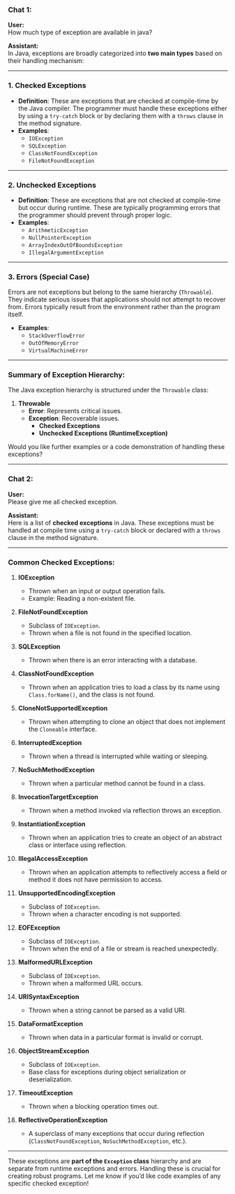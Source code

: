 ### Chat 1:

**User:**  
How much type of exception are available in java?

**Assistant:**  
In Java, exceptions are broadly categorized into **two main types** based on their handling mechanism:

---

### 1. **Checked Exceptions**

- **Definition**: These are exceptions that are checked at compile-time by the Java compiler. The programmer must handle these exceptions either by using a `try-catch` block or by declaring them with a `throws` clause in the method signature.
- **Examples**:
  - `IOException`
  - `SQLException`
  - `ClassNotFoundException`
  - `FileNotFoundException`

---

### 2. **Unchecked Exceptions**

- **Definition**: These are exceptions that are not checked at compile-time but occur during runtime. These are typically programming errors that the programmer should prevent through proper logic.
- **Examples**:
  - `ArithmeticException`
  - `NullPointerException`
  - `ArrayIndexOutOfBoundsException`
  - `IllegalArgumentException`

---

### 3. **Errors (Special Case)**

Errors are not exceptions but belong to the same hierarchy (`Throwable`). They indicate serious issues that applications should not attempt to recover from. Errors typically result from the environment rather than the program itself.

- **Examples**:
  - `StackOverflowError`
  - `OutOfMemoryError`
  - `VirtualMachineError`

---

### Summary of Exception Hierarchy:

The Java exception hierarchy is structured under the `Throwable` class:

1. **Throwable**
   - **Error**: Represents critical issues.
   - **Exception**: Recoverable issues.
     - **Checked Exceptions**
     - **Unchecked Exceptions (RuntimeException)**

Would you like further examples or a code demonstration of handling these exceptions?

---

### Chat 2:

**User:**  
Please give me all checked exception.

**Assistant:**  
Here is a list of **checked exceptions** in Java. These exceptions must be handled at compile time using a `try-catch` block or declared with a `throws` clause in the method signature.

---

### Common Checked Exceptions:

1. **IOException**

   - Thrown when an input or output operation fails.
   - Example: Reading a non-existent file.

2. **FileNotFoundException**

   - Subclass of `IOException`.
   - Thrown when a file is not found in the specified location.

3. **SQLException**

   - Thrown when there is an error interacting with a database.

4. **ClassNotFoundException**

   - Thrown when an application tries to load a class by its name using `Class.forName()`, and the class is not found.

5. **CloneNotSupportedException**

   - Thrown when attempting to clone an object that does not implement the `Cloneable` interface.

6. **InterruptedException**

   - Thrown when a thread is interrupted while waiting or sleeping.

7. **NoSuchMethodException**

   - Thrown when a particular method cannot be found in a class.

8. **InvocationTargetException**

   - Thrown when a method invoked via reflection throws an exception.

9. **InstantiationException**

   - Thrown when an application tries to create an object of an abstract class or interface using reflection.

10. **IllegalAccessException**

    - Thrown when an application attempts to reflectively access a field or method it does not have permission to access.

11. **UnsupportedEncodingException**

    - Subclass of `IOException`.
    - Thrown when a character encoding is not supported.

12. **EOFException**

    - Subclass of `IOException`.
    - Thrown when the end of a file or stream is reached unexpectedly.

13. **MalformedURLException**

    - Subclass of `IOException`.
    - Thrown when a malformed URL occurs.

14. **URISyntaxException**

    - Thrown when a string cannot be parsed as a valid URI.

15. **DataFormatException**

    - Thrown when data in a particular format is invalid or corrupt.

16. **ObjectStreamException**

    - Subclass of `IOException`.
    - Base class for exceptions during object serialization or deserialization.

17. **TimeoutException**

    - Thrown when a blocking operation times out.

18. **ReflectiveOperationException**
    - A superclass of many exceptions that occur during reflection (`ClassNotFoundException`, `NoSuchMethodException`, etc.).

---

These exceptions are **part of the `Exception` class** hierarchy and are separate from runtime exceptions and errors. Handling these is crucial for creating robust programs. Let me know if you’d like code examples of any specific checked exception!
